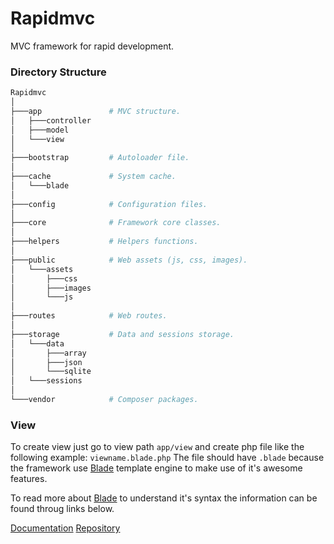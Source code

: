 # Rapidmvc
MVC framework for rapid development.

### Directory Structure
```bash
Rapidmvc
│ 
├───app               # MVC structure.
│   ├───controller
│   ├───model
│   └───view
│
├───bootstrap         # Autoloader file.
│ 
├───cache             # System cache.
│   └───blade
│ 
├───config            # Configuration files.
│ 
├───core              # Framework core classes.
│
├───helpers           # Helpers functions.
│ 
├───public            # Web assets (js, css, images).
│   └───assets
│       ├───css
│       ├───images
│       └───js
│ 
├───routes            # Web routes.
│ 
├───storage           # Data and sessions storage.
│   └───data
│       ├───array
│       ├───json
│       └───sqlite
│   └───sessions
│ 
└───vendor            # Composer packages.
```

### View
To create view just go to view path ```app/view``` and create php file like the following example: ```viewname.blade.php```
The file should have ```.blade``` because the framework use [Blade](http://laravel.com/docs/5.8/blade) template engine to make use of it's awesome features.

To read more about [Blade](http://laravel.com/docs/5.8/blade) to understand it's syntax the information can be found throug links below.

[Documentation](http://laravel.com/docs/5.8/blade)
[Repository](http://github.com/jenssegers/blade) 